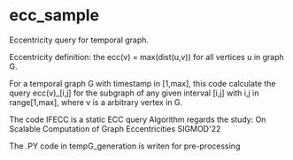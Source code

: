 # ecc_sample
Eccentricity query for temporal graph.

Eccentricity definition: the ecc(v) = max(dist(u,v)) for all vertices u in graph G.

For a temporal graph G with timestamp in [1,max], this code calculate the query ecc(v)_[i,j] for the subgraph of any given interval [i,j] with i,j in range[1,max], where v is a arbitrary vertex in G.

The code IFECC is a static ECC query Algorithm regards the study:
On Scalable Computation of Graph Eccentricities SIGMOD'22

The .PY code in tempG_generation is writen for pre-processing
